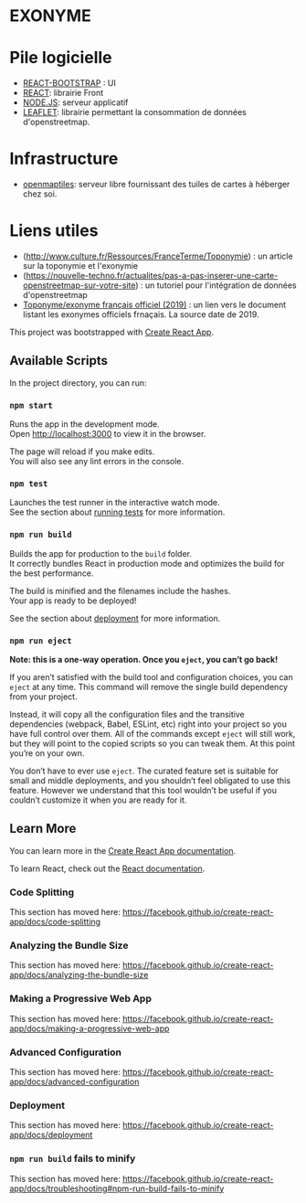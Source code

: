 # EXONYME

# Pile logicielle

* [REACT-BOOTSTRAP](https://react-bootstrap.github.io/) : UI
* [REACT](https://fr.reactjs.org/): librairie Front
* [NODE.JS](https://nodejs.org/en/): serveur applicatif
* [LEAFLET](https://leafletjs.com/examples/quick-start/): librairie permettant la consommation de données d'openstreetmap.

# Infrastructure

* [openmaptiles](https://openmaptiles.org/docs/): serveur libre fournissant des tuiles de cartes à héberger chez soi.


# Liens utiles

* (http://www.culture.fr/Ressources/FranceTerme/Toponymie) : un article sur la toponymie et l'exonymie
* (https://nouvelle-techno.fr/actualites/pas-a-pas-inserer-une-carte-openstreetmap-sur-votre-site) : un tutoriel pour l'intégration de données d'openstreetmap
* [Toponyme/exonyme français officiel (2019)](http://www.culture.gouv.fr/content/download/212209/2231710/version/1/file/Tononymie-JO_des_24_septembre_2008_et_21_avril_2019.pdf) : un lien vers le document listant les exonymes officiels frnaçais. La source date de 2019.

This project was bootstrapped with [Create React App](https://github.com/facebook/create-react-app).

## Available Scripts

In the project directory, you can run:

### `npm start`

Runs the app in the development mode.<br />
Open [http://localhost:3000](http://localhost:3000) to view it in the browser.

The page will reload if you make edits.<br />
You will also see any lint errors in the console.

### `npm test`

Launches the test runner in the interactive watch mode.<br />
See the section about [running tests](https://facebook.github.io/create-react-app/docs/running-tests) for more information.

### `npm run build`

Builds the app for production to the `build` folder.<br />
It correctly bundles React in production mode and optimizes the build for the best performance.

The build is minified and the filenames include the hashes.<br />
Your app is ready to be deployed!

See the section about [deployment](https://facebook.github.io/create-react-app/docs/deployment) for more information.

### `npm run eject`

**Note: this is a one-way operation. Once you `eject`, you can’t go back!**

If you aren’t satisfied with the build tool and configuration choices, you can `eject` at any time. This command will remove the single build dependency from your project.

Instead, it will copy all the configuration files and the transitive dependencies (webpack, Babel, ESLint, etc) right into your project so you have full control over them. All of the commands except `eject` will still work, but they will point to the copied scripts so you can tweak them. At this point you’re on your own.

You don’t have to ever use `eject`. The curated feature set is suitable for small and middle deployments, and you shouldn’t feel obligated to use this feature. However we understand that this tool wouldn’t be useful if you couldn’t customize it when you are ready for it.

## Learn More

You can learn more in the [Create React App documentation](https://facebook.github.io/create-react-app/docs/getting-started).

To learn React, check out the [React documentation](https://reactjs.org/).

### Code Splitting

This section has moved here: https://facebook.github.io/create-react-app/docs/code-splitting

### Analyzing the Bundle Size

This section has moved here: https://facebook.github.io/create-react-app/docs/analyzing-the-bundle-size

### Making a Progressive Web App

This section has moved here: https://facebook.github.io/create-react-app/docs/making-a-progressive-web-app

### Advanced Configuration

This section has moved here: https://facebook.github.io/create-react-app/docs/advanced-configuration

### Deployment

This section has moved here: https://facebook.github.io/create-react-app/docs/deployment

### `npm run build` fails to minify

This section has moved here: https://facebook.github.io/create-react-app/docs/troubleshooting#npm-run-build-fails-to-minify
